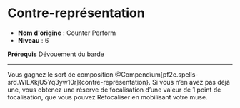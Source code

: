 # Contre-représentation

 * **Nom d'origine** : Counter Perform
 * **Niveau** : 6


<p><strong>Prérequis</strong> Dévouement du barde</p>
<hr>
<p>Vous gagnez le sort de composition @Compendium[pf2e.spells-srd.WILXkjU5Yq3yw10r]{contre-représentation}. Si vous n’en avez pas déjà une, vous obtenez une réserve de focalisation d’une valeur de 1 point de focalisation, que vous pouvez Refocaliser en mobilisant votre muse.</p>